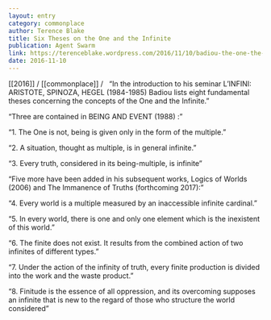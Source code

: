 ```yaml
---
layout: entry
category: commonplace
author: Terence Blake
title: Six Theses on the One and the Infinite
publication: Agent Swarm
link: https://terenceblake.wordpress.com/2016/11/10/badiou-the-one-the-infinite-six-theses/
date: 2016-11-10
---
```


[[2016]] / [[commonplace]] / 
 
“In the introduction to his seminar L’INFINI: ARISTOTE, SPINOZA, HEGEL (1984-1985) Badiou lists eight fundamental theses concerning the concepts of the One and the Infinite.”

“Three are contained in BEING AND EVENT (1988) :”

“1. The One is not, being is given only in the form of the multiple.”

“2. A situation, thought as multiple, is in general infinite.”

“3. Every truth, considered in its being-multiple, is infinite”

“Five more have been added in his subsequent works, Logics of Worlds (2006) and The Immanence of Truths (forthcoming 2017):”

“4. Every world is a multiple measured by an inaccessible infinite cardinal.”

“5. In every world, there is one and only one element which is the inexistent of this world.”

“6. The finite does not exist. It results from the combined action of two infinites of different types.”

“7. Under the action of the infinity of truth, every finite production is divided into the work and the waste product.”

“8. Finitude is the essence of all oppression, and its overcoming supposes an infinite that is new to the regard of those who structure the world considered”


